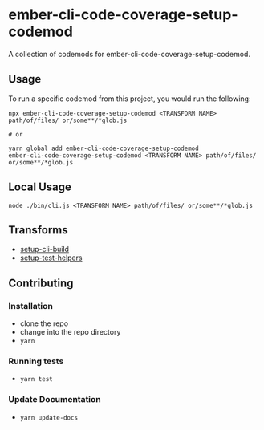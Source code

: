 # ember-cli-code-coverage-setup-codemod


A collection of codemods for ember-cli-code-coverage-setup-codemod.

## Usage

To run a specific codemod from this project, you would run the following:

```
npx ember-cli-code-coverage-setup-codemod <TRANSFORM NAME> path/of/files/ or/some**/*glob.js

# or

yarn global add ember-cli-code-coverage-setup-codemod
ember-cli-code-coverage-setup-codemod <TRANSFORM NAME> path/of/files/ or/some**/*glob.js
```

## Local Usage
```
node ./bin/cli.js <TRANSFORM NAME> path/of/files/ or/some**/*glob.js
```

## Transforms

<!--TRANSFORMS_START-->
* [setup-cli-build](transforms/setup-cli-build/README.md)
* [setup-test-helpers](transforms/setup-test-helpers/README.md)
<!--TRANSFORMS_END-->

## Contributing

### Installation

* clone the repo
* change into the repo directory
* `yarn`

### Running tests

* `yarn test`

### Update Documentation

* `yarn update-docs`